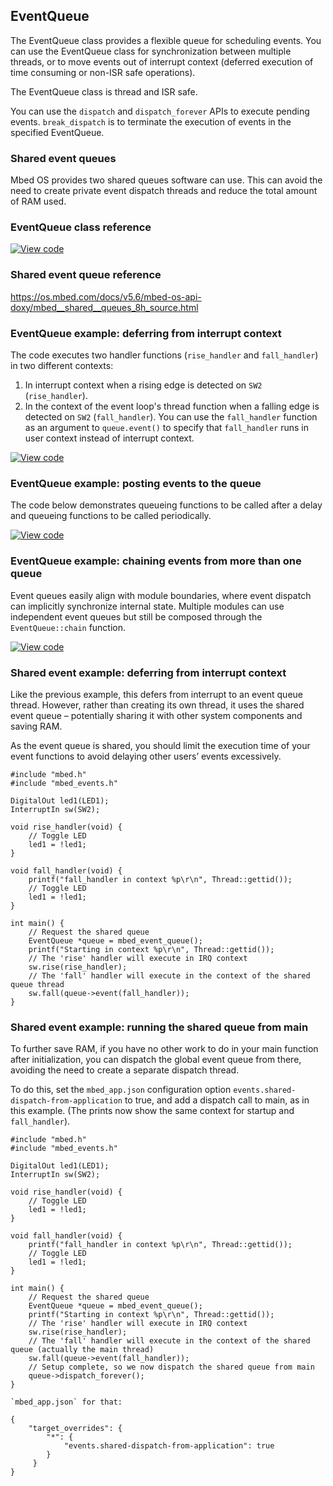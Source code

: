 ## EventQueue

The EventQueue class provides a flexible queue for scheduling events. You can use the EventQueue class for synchronization between multiple threads, or to move events out of interrupt context (deferred execution of time consuming or non-ISR safe operations).

The EventQueue class is thread and ISR safe.

You can use the `dispatch` and `dispatch_forever` APIs to execute pending events. `break_dispatch` is to terminate the execution of events in the specified EventQueue. 

### Shared event queues

Mbed OS provides two shared queues software can use. This can avoid the need to create private event dispatch threads and reduce the total amount of RAM used.

### EventQueue class reference

[![View code](https://www.mbed.com/embed/?type=library)](https://os.mbed.com/docs/v5.6/mbed-os-api-doxy/classevents_1_1_event_queue.html)

### Shared event queue reference

https://os.mbed.com/docs/v5.6/mbed-os-api-doxy/mbed__shared__queues_8h_source.html

### EventQueue example: deferring from interrupt context

The code executes two handler functions (`rise_handler` and `fall_handler`) in two different contexts:

1. In interrupt context when a rising edge is detected on `SW2` (`rise_handler`).
2. In the context of the event loop's thread function when a falling edge is detected on `SW2` (`fall_handler`). You can use the `fall_handler` function as an argument to `queue.event()` to specify that `fall_handler` runs in user context instead of interrupt context.

[![View code](https://www.mbed.com/embed/?url=https://os.mbed.com/teams/mbed_example/code/events_ex_1/)](https://os.mbed.com/teams/mbed_example/code/events_ex_1/file/6ae734681f16/main.cpp)

### EventQueue example: posting events to the queue

The code below demonstrates queueing functions to be called after a delay and queueing functions to be called periodically.

[![View code](https://www.mbed.com/embed/?url=https://os.mbed.com/teams/mbed_example/code/events_ex_2/)](https://os.mbed.com/teams/mbed_example/code/events_ex_2/file/488fe91e2e80/main.cpp)

### EventQueue example: chaining events from more than one queue

Event queues easily align with module boundaries, where event dispatch can implicitly synchronize internal state. Multiple modules can use independent event queues but still be composed through the `EventQueue::chain` function.

[![View code](https://www.mbed.com/embed/?url=https://os.mbed.com/teams/mbed_example/code/events_ex_3/)](https://os.mbed.com/teams/mbed_example/code/events_ex_3/file/fca134a32b61/main.cpp)

### Shared event example: deferring from interrupt context

Like the previous example, this defers from interrupt to an event queue thread. However, rather than creating its own thread, it uses the shared event queue – potentially sharing it with other system components and saving RAM.

As the event queue is shared, you should limit the execution time of your event functions to avoid delaying other users’ events excessively.

```
#include "mbed.h"
#include "mbed_events.h"
 
DigitalOut led1(LED1);
InterruptIn sw(SW2);
 
void rise_handler(void) {
    // Toggle LED
    led1 = !led1;
}
 
void fall_handler(void) {
    printf("fall_handler in context %p\r\n", Thread::gettid());
    // Toggle LED
    led1 = !led1;
}
 
int main() {
    // Request the shared queue
    EventQueue *queue = mbed_event_queue();
    printf("Starting in context %p\r\n", Thread::gettid());
    // The 'rise' handler will execute in IRQ context
    sw.rise(rise_handler);
    // The 'fall' handler will execute in the context of the shared queue thread
    sw.fall(queue->event(fall_handler));
}
```

### Shared event example: running the shared queue from main

To further save RAM, if you have no other work to do in your main function after initialization, you can dispatch the global event queue from there, avoiding the need to create a separate dispatch thread.

To do this, set the `mbed_app.json` configuration option `events.shared-dispatch-from-application` to true, and add a dispatch call to main, as in this example. (The prints now show the same context for startup and `fall_handler`).

```
#include "mbed.h"
#include "mbed_events.h"
 
DigitalOut led1(LED1);
InterruptIn sw(SW2);
 
void rise_handler(void) {
    // Toggle LED
    led1 = !led1;
}
 
void fall_handler(void) {
    printf("fall_handler in context %p\r\n", Thread::gettid());
    // Toggle LED
    led1 = !led1;
}
 
int main() {
    // Request the shared queue
    EventQueue *queue = mbed_event_queue();
    printf("Starting in context %p\r\n", Thread::gettid());
    // The 'rise' handler will execute in IRQ context
    sw.rise(rise_handler);
    // The 'fall' handler will execute in the context of the shared queue (actually the main thread)
    sw.fall(queue->event(fall_handler));
    // Setup complete, so we now dispatch the shared queue from main
    queue->dispatch_forever();
}

`mbed_app.json` for that:

{
    "target_overrides": {
        "*": {
            "events.shared-dispatch-from-application": true
        }
     }
}
```
